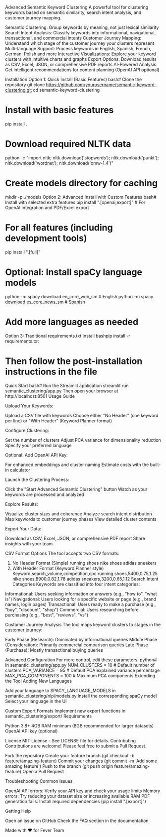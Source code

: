 Advanced Semantic Keyword Clustering
A powerful tool for clustering keywords based on semantic similarity, search intent analysis, and customer journey mapping.

Semantic Clustering: Group keywords by meaning, not just lexical similarity
Search Intent Analysis: Classify keywords into informational, navigational, transactional, and commercial intents
Customer Journey Mapping: Understand which stage of the customer journey your clusters represent
Multi-language Support: Process keywords in English, Spanish, French, German, Polish and more
Interactive Visualizations: Explore your keyword clusters with intuitive charts and graphs
Export Options: Download results as CSV, Excel, JSON, or comprehensive PDF reports
AI-Powered Analysis: Get intelligent recommendations for content planning (OpenAI API optional)

Installation
Option 1: Quick Install (Basic Features)
bash# Clone the repository
git clone https://github.com/yourusername/semantic-keyword-clustering.git
cd semantic-keyword-clustering

# Install with basic features
pip install .

# Download required NLTK data
python -c "import nltk; nltk.download('stopwords'); nltk.download('punkt'); nltk.download('wordnet'); nltk.download('omw-1.4')"

# Create models directory for caching
mkdir -p ./models
Option 2: Advanced Install with Custom Features
bash# Install with selected extra features
pip install ".[openai,export]"  # For OpenAI integration and PDF/Excel export

# For all features (including development tools)
pip install ".[full]"

# Optional: Install spaCy language models
python -m spacy download en_core_web_sm  # English
python -m spacy download es_core_news_sm  # Spanish
# Add more languages as needed
Option 3: Traditional requirements.txt Install
bashpip install -r requirements.txt

# Then follow the post-installation instructions in the file
Quick Start
bash# Run the Streamlit application
streamlit run semantic_clustering/app.py
Then open your browser at http://localhost:8501
Usage Guide

Upload Your Keywords:

Upload a CSV file with keywords
Choose either "No Header" (one keyword per line) or "With Header" (Keyword Planner format)


Configure Clustering:

Set the number of clusters
Adjust PCA variance for dimensionality reduction
Specify your preferred language


Optional: Add OpenAI API Key:

For enhanced embeddings and cluster naming
Estimate costs with the built-in calculator


Launch the Clustering Process:

Click the "Start Advanced Semantic Clustering" button
Watch as your keywords are processed and analyzed


Explore Results:

Visualize cluster sizes and coherence
Analyze search intent distribution
Map keywords to customer journey phases
View detailed cluster contents


Export Your Data:

Download as CSV, Excel, JSON, or comprehensive PDF report
Share insights with your team



CSV Format Options
The tool accepts two CSV formats:
1. No Header Format (Simple)
running shoes
nike shoes
adidas sneakers
2. With Header Format (Keyword Planner style)
Keyword,search_volume,competition,cpc
running shoes,5400,0.75,1.25
nike shoes,8900,0.82,1.78
adidas sneakers,3200,0.65,1.12
Search Intent Categories
Keywords are classified into four intent categories:

Informational: Users seeking information or answers (e.g., "how to", "what is")
Navigational: Users looking for a specific website or page (e.g., brand names, login pages)
Transactional: Users ready to make a purchase (e.g., "buy", "discount", "shop")
Commercial: Users researching before purchasing (e.g., "best", "reviews", "vs")

Customer Journey Analysis
The tool maps keyword clusters to stages in the customer journey:

Early Phase (Research): Dominated by informational queries
Middle Phase (Consideration): Primarily commercial comparison queries
Late Phase (Purchase): Mostly transactional buying queries

Advanced Configuration
For more control, edit these parameters:
python# In semantic_clustering/app.py
NUM_CLUSTERS = 10  # Default number of clusters
PCA_VARIANCE = 95  # Default PCA explained variance percentage
MAX_PCA_COMPONENTS = 100  # Maximum PCA components
Extending the Tool
Adding New Languages

Add your language to SPACY_LANGUAGE_MODELS in semantic_clustering/nlp/models.py
Install the corresponding spaCy model
Select your language in the UI

Custom Export Formats
Implement new export functions in semantic_clustering/export/
Requirements

Python 3.8+
4GB RAM minimum (8GB recommended for larger datasets)
OpenAI API key (optional)

License
MIT License - See LICENSE file for details.
Contributing
Contributions are welcome! Please feel free to submit a Pull Request.

Fork the repository
Create your feature branch (git checkout -b feature/amazing-feature)
Commit your changes (git commit -m 'Add some amazing feature')
Push to the branch (git push origin feature/amazing-feature)
Open a Pull Request

Troubleshooting
Common Issues

OpenAI API errors: Verify your API key and check your usage limits
Memory errors: Try reducing your dataset size or increasing available RAM
PDF generation fails: Install required dependencies (pip install ".[export]")

Getting Help

Open an issue on GitHub
Check the FAQ section in the documentation


Made with ❤️ for Fever Team
